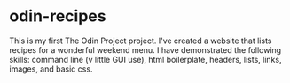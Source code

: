 # odin-recipes
This is my first The Odin Project project. I've created a website that lists recipes for a wonderful weekend menu. I have demonstrated the following skills: command line (v little GUI use), html boilerplate, headers, lists, links, images, and basic css.
